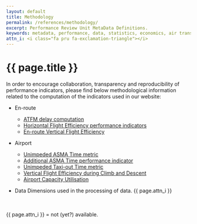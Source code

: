 ```yaml
---
layout: default
title: Methodology
permalink: /references/methodology/
excerpt: Performance Review Unit MetaData Definitions.
keywords: metadata, performance, data, statistics, economics, air transport, flights, europe, cost efficiency
attn_i: <i class="fa pru fa-exclamation-triangle"></i>
---
```

<style>
  i.fa.pru {color: #337ab7;}
</style>

# {{ page.title }}

In order to encourage collaboration, transparency and reproducibility of performance indicators,
please find below methodological information related to the computation of the indicators used
in our website:

* En-route
  * [ATFM delay computation][atfmdelay]
  * [Horizontal Flight Efficiency performance indicators][hfe]
  * [En-route Vertical Flight Efficiency][ervfe]

* Airport
  * [Unimpeded ASMA Time metric][uasma]
  * [Additional ASMA Time performance indicator][aasma]
  * [Unimpeded Taxi-out Time metric][tasma]
  * [Vertical Flight Efficiency during Climb and Descent][cdvfe]
  * [Airport Capacity Utilisation][acu]

* Data Dimensions used in the processing of data. {{ page.attn_i }}

<br><br>
{{ page.attn_i }} = not (yet?) available.<br>


[atfmdelay]: <{{ "/references/methodology/ATFM_delay_calculation.html" | prepend: site.baseurl | prepend: site.url }}> "ATFM delay computation"
[hfe]: <{{ "/references/methodology/horizontal_flight_efficiency_pi.html" | prepend: site.baseurl | prepend: site.url }}> "Horizontal Flight Efficiency performance indicators"
[ervfe]: <{{ "/references/methodology/en-route_vertical_flight_efficiency_pi.html" | prepend: site.baseurl | prepend: site.url }}> "En-route Vertical Flight Efficiency"

[uasma]: <{{ "/references/methodology/unimpeded_asma_time.html" | prepend: site.baseurl | prepend: site.url }}> "Unimpeded ASMA Time metric"
[aasma]: <{{ "/references/methodology/additional_asma_time_pi.html" | prepend: site.baseurl | prepend: site.url }}> "Additional ASMA Time performance indicator"
[tasma]: <{{ "/references/methodology/unimpeded_taxi-out_time.html" | prepend: site.baseurl | prepend: site.url }}> "Unimpeded Taxi-out Time metric"
[cdvfe]: <{{ "/references/methodology/cd_vertical_flight_efficiency_pi.html" | prepend: site.baseurl | prepend: site.url }}> "Vertical Flight Efficiency during Climb and Descent"
[acu]: <{{ "/references/methodology/airport_capacity_utilisation.html" | prepend: site.baseurl | prepend: site.url }}> "Airport Capacity Utilisation"